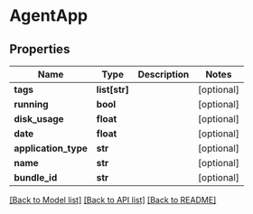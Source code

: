 # AgentApp



## Properties
Name | Type | Description | Notes
------------ | ------------- | ------------- | -------------
**tags** | **list[str]** |  | [optional] 
**running** | **bool** |  | [optional] 
**disk_usage** | **float** |  | [optional] 
**date** | **float** |  | [optional] 
**application_type** | **str** |  | [optional] 
**name** | **str** |  | [optional] 
**bundle_id** | **str** |  | [optional] 

[[Back to Model list]](../README.md#documentation-for-models) [[Back to API list]](../README.md#documentation-for-api-endpoints) [[Back to README]](../README.md)


